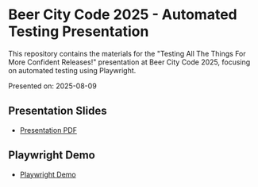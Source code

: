 # Beer City Code 2025 - Automated Testing Presentation
This repository contains the materials for the "Testing All The Things For More Confident Releases!" presentation
at Beer City Code 2025, focusing on automated testing using Playwright.

Presented on: 2025-08-09

## Presentation Slides
- [Presentation PDF](TestingAllTheThings%20-%20Automated%20Testing%20-%20Beer%20City%20Code%202025.pdf)

## Playwright Demo
- [Playwright Demo](playwright-demo/)
